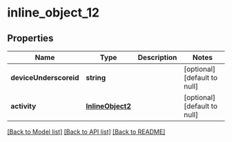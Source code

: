 # inline_object_12

## Properties
Name | Type | Description | Notes
------------ | ------------- | ------------- | -------------
**deviceUnderscoreid** | **string** |  | [optional] [default to null]
**activity** | [**InlineObject2**](InlineObject2.md) |  | [optional] [default to null]

[[Back to Model list]](../README.md#documentation-for-models) [[Back to API list]](../README.md#documentation-for-api-endpoints) [[Back to README]](../README.md)


